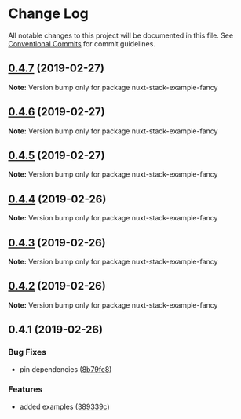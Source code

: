 # Change Log

All notable changes to this project will be documented in this file.
See [Conventional Commits](https://conventionalcommits.org) for commit guidelines.

## [0.4.7](https://github.com/wagerfield/nuxt-stack/compare/v0.4.6...v0.4.7) (2019-02-27)

**Note:** Version bump only for package nuxt-stack-example-fancy

## [0.4.6](https://github.com/wagerfield/nuxt-stack/compare/v0.4.5...v0.4.6) (2019-02-27)

**Note:** Version bump only for package nuxt-stack-example-fancy

## [0.4.5](https://github.com/wagerfield/nuxt-stack/compare/v0.4.4...v0.4.5) (2019-02-27)

**Note:** Version bump only for package nuxt-stack-example-fancy

## [0.4.4](https://github.com/wagerfield/nuxt-stack/compare/v0.4.3...v0.4.4) (2019-02-26)

**Note:** Version bump only for package nuxt-stack-example-fancy

## [0.4.3](https://github.com/wagerfield/nuxt-stack/compare/v0.4.2...v0.4.3) (2019-02-26)

**Note:** Version bump only for package nuxt-stack-example-fancy

## [0.4.2](https://github.com/wagerfield/nuxt-stack/compare/v0.4.1...v0.4.2) (2019-02-26)

**Note:** Version bump only for package nuxt-stack-example-fancy

## 0.4.1 (2019-02-26)

### Bug Fixes

- pin dependencies ([8b79fc8](https://github.com/wagerfield/nuxt-stack/commit/8b79fc8))

### Features

- added examples ([389339c](https://github.com/wagerfield/nuxt-stack/commit/389339c))
